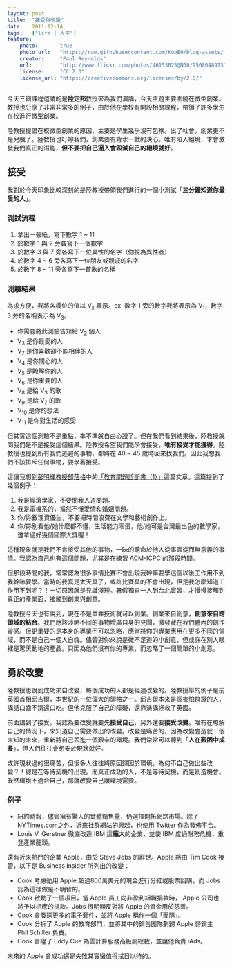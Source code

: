```yaml
---
layout: post
title:  "接受與改變"
date:   2011-12-14
tags:   ["life | 人生"]
feature:
    photo:       true
    photo_url:   "https://raw.githubusercontent.com/KuoE0/blog-assets/master/feature-photos/2011-12-14-accept-and-change.jpg"
    creator:     "Paul Reynolds"
    url:         "http://www.flickr.com/photos/46153825@N00/9508048973"
    license:     "CC 2.0"
    license_url: "https://creativecommons.org/licenses/by/2.0/"
---
```


今天三創課程邀請的是**陸定邦**教授來為我們演講，今天主題主要圍繞在微型創業。教授也分享了非常非常多的例子，由於他在學校有開設相關課程，帶領了許多學生在校進行微型創業。

陸教授提倡在校微型創業的原因，主要是學生幾乎沒有包袱。出了社會，創業更不是兒戲了。陸教授也叮嚀我們，創業要有背水一戰的決心。唯有陷入絕境，才會激發我們真正的潛能，**但不要把自己逼入會毀滅自己的絕境就好**。

## 接受

我對於今天印象比較深刻的是陸教授帶領我們進行的一個小測試「**三分鐘知道你最愛的人**」。

### 測試流程

1. 拿出一張紙，寫下數字 1 ~ 11
2. 於數字 1 與 2 旁各寫下一個數字
3. 於數字 3 與 7 旁各寫下一位異性的名字（你視為異性者）
4. 於數字 4 ~ 6 旁各寫下一位朋友或親戚的名字
5. 於數字 8 ~ 11 旁各寫下一首歌的名稱

### 測驗結果

為求方便，我將各欄位的值以 V<sub>x</sub> 表示。ex. 數字 1 旁的數字我將表示為 V<sub>1</sub>，數字 3 旁的名稱表示為 V<sub>3</sub>。

- 你需要將此測驗告知給 V<sub>2</sub> 個人
- V<sub>3</sub> 是你最愛的人
- V<sub>7</sub> 是你喜歡卻不能相伴的人
- V<sub>4</sub> 是你關心的人
- V<sub>5</sub> 是瞭解你的人
- V<sub>6</sub> 是你重要的人
- V<sub>8</sub> 是給 V<sub>3</sub> 的歌
- V<sub>9</sub> 是給 V<sub>7</sub> 的歌
- V<sub>10</sub> 是你的想法
- V<sub>11</sub> 是你對生活的感受

但其實這個測驗不是重點，準不準就自由心證了。但在我們看到結果後，陸教授就問我們是不是接受這個結果。陸教授希望我們能學會接受，**唯有接受才能獲得**。陸教授也提到所有我們逃避的事物，都將在 40 ~ 45 歲時回來找我們。因此我想我們不該排斥任何事物，要學著接受。

這讓我想到[彭明輝教授部落格](http://mhperng.blogspot.com/)中的[「教育問題診斷書（1）」](http://mhperng.blogspot.com/2011/11/1_18.html)這篇文章。這篇提到了幾個例子：

1. 我是經濟學家，不要問我人道問題。
2. 我是電機系的，當然不懂愛情和婚姻問題。
3. 你/妳數理資優生，不要把時間浪費在文學和藝術創作上。
4. 你/妳別看他/她什麼都不懂，生活能力零蛋，他/她可是台灣最出色的數學家，還拿過好幾個國際大獎喔！

這種現象就是我們不肯接受其他的事物，一昧的聽命於他人從事盲從而無意義的事情。我認為自己也有這個問題，尤其是在練習 ACM-ICPC 的那段時間。

但那段時間的我，常常認為很多事情比賽不會出現我幹嘛要學這個以後工作用不到我幹嘛要學。當時的我真是太天真了，或許比賽真的不會出現，但是我怎麼知道工作用不到呢？！一切原因就是見識淺短。暑假獨自一人到台北實習，才慢慢接觸到真正的產業面，接觸到創業與創意。

陸教授今天也有說到，現在不是單靠技術就可以創業。創業來自創意，**創意來自跨領域的結合**。我們應該涉略不同的事物增廣自身的見聞，激發藏在我們體內的創作靈感。但更重要的是本身的專業不可以忽略，應當將你的專業應用在更多不同的領域，而不是自己一個人自嗨。儘管對你來說是微不足道的小創意，但或許在別人眼裡是驚天動地的產品。只因為他們沒有你的專業，而忽略了一個簡單的小創意。

## 勇於改變

陸教授也說到成功來自改變，每個成功的人都是經過改變的。陸教授舉的例子是前英國首相邱吉爾，本世紀的一位偉大的領袖之一。邱吉爾本來是個害怕群眾的人，講話口齒不清還口吃。但他克服了自己的障礙，還靠演講拯救了英國。

前面講到了接受，我認為要改變就要先**接受自己**，另外還要**接受改變**。唯有在瞭解自己的情況下，來知道自己需要做出的改變。改變是痛苦的，因為改變會造就一個未知的未來，重新將自己丟進一個艱辛的環境。我們常常可以聽到「**人在艱困中成長**」，但人們往往會想安於現狀就好。

或許現狀過的很痛苦，但很多人往往將原因歸因於環境。為何不自己做出些改變？！總是在等待契機的出現。而真正成功的人，不是等待契機，而是創造機會。既然環境不適合自己，那就改變自己讓環境需要。

### 例子

- 紐約時報，儘管擁有驚人的實體銷售量，仍選擇開拓網路市場。除了[NYTimes.com](http://NYTimes.com/)之外，近來社群網站的興起，也使用 [Twitter](https://twitter.com/nytimes) 作為發佈平台。
- Louis V. Gerstner 徹底改造 IBM 這**龐大**的企業，並使 IBM 度過財務危機，重登產業龍頭。

還有近來熱門的企業 Apple，由於 Steve Jobs 的辭世。Apple 將由 Tim Cook 接管，以下是 Business Insider 所列出的改變：

- Cook 考慮動用 Apple 超過800萬美元的現金進行分紅或股票回購，而 Jobs 認為這樣做是不明智的。
- Cook 啟動了一個項目，當 Apple 員工向非盈利組織捐款時， Apple 公司也將予以相應的捐款。Jobs 很明顯反對將 Apple 的資金用於慈善。
- Cook 會發送更多的電子郵件，並將 Apple 稱作一個「團隊」。
- Cook 分拆了 Apple 的教育部門，並將其中的銷售團隊劃歸 Apple 營銷主 Phil Schiller 負責。
- Cook 晉陞了 Eddy Cue 為雲計算服務高級副總裁，並讓他負責 iAds。

未來的 Apple 會成功還是失敗其實蠻值得拭目以待的。
